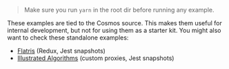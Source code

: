 > Make sure you run `yarn` in the root dir before running any example.

These examples are tied to the Cosmos source. This makes them useful for internal development, but not for using them as a starter kit. You might also want to check these standalone examples:

- [Flatris](https://github.com/skidding/flatris) (Redux, Jest snapshots)
- [Illustrated Algorithms](https://github.com/skidding/illustrated-algorithms) (custom proxies, Jest snapshots)
